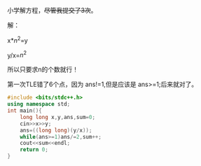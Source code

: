 小学解方程，~~尽管我提交了3次~~。

解：
 
 
 x*$n^2$=y
    
 y/x=$n^2$
    
所以只要求n的个数就行！

第一次TLE错了6个点，因为 ans!=1,但是应该是 ans>=1;后来就对了。

```cpp
#include <bits/stdc++.h>
using namespace std;
int main(){
    long long x,y,ans,sum=0;
    cin>>x>>y;
    ans=((long long)(y/x));
    while(ans>=1)ans/=2,sum++;
    cout<<sum<<endl;
    return 0;
}

```
